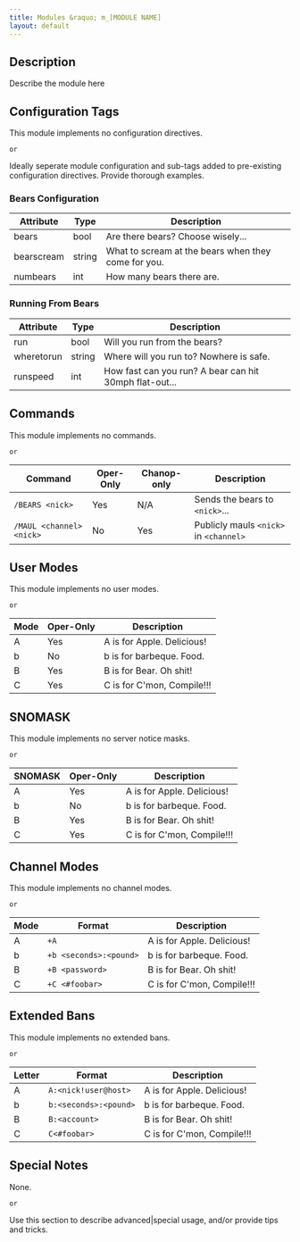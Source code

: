 ```yaml
---
title: Modules &raquo; m_[MODULE NAME]
layout: default
---
```


## Description

Describe the module here

## Configuration Tags

This module implements no configuration directives.

`or`

Ideally seperate module configuration and sub-tags added to pre-existing configuration directives. 
Provide thorough examples.

### Bears Configuration

Attribute | Type | Description
--------- | ---- | -----------
bears | bool | Are there bears? Choose wisely...
bearscream | string | What to scream at the bears when they come for you.
numbears | int | How many bears there are.

### Running From Bears

Attribute | Type | Description
--------- | ---- | -----------
run | bool | Will you run from the bears?
wheretorun | string | Where will you run to? Nowhere is safe.
runspeed | int | How fast can you run? A bear can hit 30mph flat-out...

## Commands

This module implements no commands.

`or`

Command | Oper-Only | Chanop-only | Description
------- | --------- | ----------- | -----------
`/BEARS <nick>` | Yes | N/A | Sends the bears to `<nick>`...
`/MAUL <channel> <nick>` | No | Yes | Publicly mauls `<nick>` in `<channel>`

## User Modes

This module implements no user modes.

`or`

Mode | Oper-Only | Description
---- | --------- | -----------
A | Yes | A is for Apple. Delicious!
b | No | b is for barbeque. Food.
B | Yes | B is for Bear. Oh shit!
C | Yes | C is for C'mon, Compile!!!

## SNOMASK

This module implements no server notice masks.

`or`

SNOMASK | Oper-Only | Description
------- | --------- | -----------
A | Yes | A is for Apple. Delicious!
b | No | b is for barbeque. Food.
B | Yes | B is for Bear. Oh shit!
C | Yes | C is for C'mon, Compile!!!

## Channel Modes

This module implements no channel modes.

`or`

Mode | Format | Description
---- | ------ | -----------
A | `+A` | A is for Apple. Delicious!
b | `+b <seconds>:<pound>` | b is for barbeque. Food.
B | `+B <password>` | B is for Bear. Oh shit!
C | `+C <#foobar>` | C is for C'mon, Compile!!!

## Extended Bans

This module implements no extended bans.

`or`

Letter | Format | Description
------ | ------ | -----------
A | `A:<nick!user@host>` | A is for Apple. Delicious!
b | `b:<seconds>:<pound>` | b is for barbeque. Food.
B | `B:<account>` | B is for Bear. Oh shit!
C | `C<#foobar>` | C is for C'mon, Compile!!!

## Special Notes

None.

`or`

Use this section to describe advanced|special usage, and/or provide tips and tricks.
